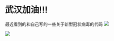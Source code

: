 # 武汉加油!!!
最近看到的和自己写的一些关于新型冠状病毒的代码
![](http://hishelgi.online/2020/04/01/%E6%96%B0%E5%86%A0%E7%97%85%E6%AF%92%E5%85%A8%E7%90%83%E5%8A%A8%E6%80%81%E5%8F%98%E5%8C%96%E5%9B%BE/QQ%E6%88%AA%E5%9B%BE20200401220314.png)

<img src="https://img-blog.csdnimg.cn/2020040122415472.gif#pic_center">
